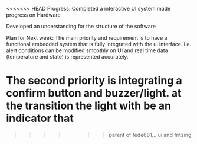 <<<<<<< HEAD
Progress:
Completed a interactive UI system
made progress on Hardware

Developed an understanding for the structure of the software

Plan for Next week:
The main priority and requirement is to have a functional embedded system that is fully integrated with the ui interface.
  i.e. alert conditions can be modified smoothly on UI and real time data (temperature and state) is represented accurately.

The second priority is integrating a confirm button and buzzer/light.
  at the transition 
  the light with be an indicator that
=======
>>>>>>> parent of fede681... ui and fritzing
